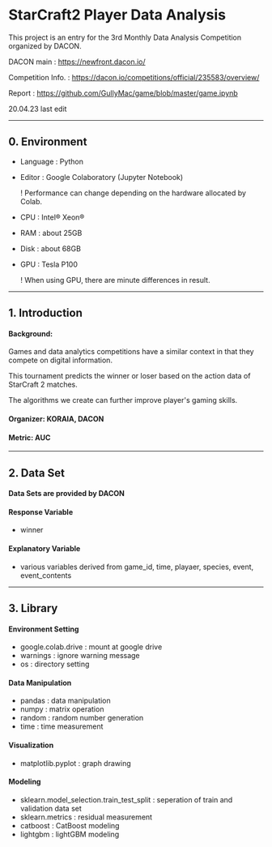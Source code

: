 # StarCraft2 Player Data Analysis

This project is an entry for the 3rd Monthly Data Analysis Competition organized by DACON.

DACON main : https://newfront.dacon.io/

Competition Info. : https://dacon.io/competitions/official/235583/overview/

Report : https://github.com/GullyMac/game/blob/master/game.ipynb

20.04.23 last edit

---

## 0. Environment

* Language : Python
* Editor : Google Colaboratory (Jupyter Notebook)

   ! Performance can change depending on the hardware allocated by Colab.
* CPU : Intel® Xeon®
* RAM : about 25GB
* Disk : about 68GB
* GPU : Tesla P100

   ! When using GPU, there are minute differences in result.

---

## 1. Introduction

#### Background:


Games and data analytics competitions have a similar context in that they compete on digital information.

This tournament predicts the winner or loser based on the action data of StarCraft 2 matches.

The algorithms we create can further improve player's gaming skills.

#### Organizer: KORAIA, DACON

#### Metric: AUC

---

## 2. Data Set

#### Data Sets are provided by DACON

#### Response Variable

* winner

#### Explanatory Variable
* various variables derived from game_id, time, playaer, species, event, event_contents

---

## 3. Library

#### Environment Setting

* google.colab.drive : mount at google drive
* warnings : ignore warning message
* os : directory setting

#### Data Manipulation

* pandas : data manipulation
* numpy : matrix operation
* random : random number generation
* time : time measurement

#### Visualization

* matplotlib.pyplot : graph drawing

#### Modeling

* sklearn.model_selection.train_test_split : seperation of train and validation data set 
* sklearn.metrics : residual measurement
* catboost : CatBoost modeling
* lightgbm : lightGBM modeling
